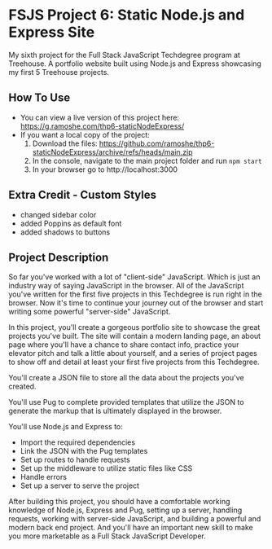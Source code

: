 # FSJS Project 6: Static Node.js and Express Site
 
My sixth project for the Full Stack JavaScript Techdegree program at Treehouse. A portfolio website built using Node.js and Express showcasing my first 5 Treehouse projects.

## How To Use
 - You can view a live version of this project here: https://g.ramoshe.com/thp6-staticNodeExpress/
 - If you want a local copy of the project:
    1. Download the files: https://github.com/ramoshe/thp6-staticNodeExpress/archive/refs/heads/main.zip
    2. In the console, navigate to the main project folder and run `npm start`
    3. In your browser go to http://localhost:3000

## Extra Credit - Custom Styles
 - changed sidebar color
 - added Poppins as default font
 - added shadows to buttons

## Project Description
So far you've worked with a lot of "client-side" JavaScript. Which is just an industry way of saying JavaScript in the browser. All of the JavaScript you've written for the first five projects in this Techdegree is run right in the browser. Now it's time to continue your journey out of the browser and start writing some powerful "server-side" JavaScript.

In this project, you'll create a gorgeous portfolio site to showcase the great projects you've built. The site will contain a modern landing page, an about page where you'll have a chance to share contact info, practice your elevator pitch and talk a little about yourself, and a series of project pages to show off and detail at least your first five projects from this Techdegree.

You'll create a JSON file to store all the data about the projects you've created.

You'll use Pug to complete provided templates that utilize the JSON to generate the markup that is ultimately displayed in the browser.

You'll use Node.js and Express to:
 - Import the required dependencies
 - Link the JSON with the Pug templates
 - Set up routes to handle requests
 - Set up the middleware to utilize static files like CSS
 - Handle errors
 - Set up a server to serve the project

After building this project, you should have a comfortable working knowledge of Node.js, Express and Pug, setting up a server, handling requests, working with server-side JavaScript, and building a powerful and modern back end project. And you'll have an important new skill to make you more marketable as a Full Stack JavaScript Developer.
